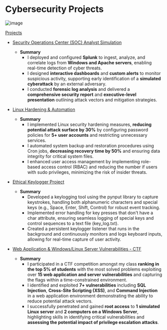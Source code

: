 # Cybersecurity Projects

![image](https://github.com/user-attachments/assets/2a5b20bf-6e6e-44a3-b258-a72891b11bf6)


[Projects](https://github.com/augustinefosumanu/UT-Austin-Bootcamp-Hands-On-Projects/tree/main/Projects)
  - [Security Operations Center (SOC) Analyst Simulation](https://github.com/augustinefosumanu/UT-Austin-Bootcamp-Hands-On-Projects/blob/main/Projects/SOCAnalystSimulation.md)
    - **Summary**
      - I deployed and configured **Splunk** to ingest, analyze, and correlate logs from **Windows and Apache servers**, enabling real-time detection of cyber threats. </br>  
      - I designed **interactive dashboards** and **custom alerts** to monitor suspicious activity, supporting early identification of a **simulated cyberattack** by an external adversary. </br>
      - I conducted **forensic log analysis** and delivered a **comprehensive security report** and **executive-level presentation** outlining attack vectors and mitigation strategies. </br>
      
  - [Linux Hardening & Automation](https://github.com/augustinefosumanu/UT-Austin-Bootcamp-Hands-On-Projects/blob/main/Projects/LinuxHardening%26AutomationProject.md)
    - **Summary**
      - I implemented Linux security hardening measures, **reducing potential attack surface by 30%** by configuring password policies for **5+ user accounts** and restricting unnecessary services. </br>
      - I automated system backup and restoration procedures using Cron jobs, **decreasing recovery time by 50%** and ensuring data integrity for critical system files. </br>
      - I enhanced user access management by implementing role-based access control (RBAC) and reducing the number if users with sudo privileges, minimizing the risk of insider threats. </br>

    
  - [Ethical Keylogger Project](https://github.com/augustinefosumanu/UT-Austin-Bootcamp-Hands-On-Projects/blob/main/Projects/)
    - **Summary**
      - Developed a keylogging tool using the pynput library to capture keystrokes, handling both alphanumeric characters and special keys (e.g., Space, Enter, Shift, Control) for robust event tracking. </br>
      - Implemented error handling for key presses that don't have a char attribute, ensuring seamless logging of special keys and control sequences to a text file (key_log.txt). </br>
      - Created a persistent keylogger listener that runs in the background and continuously monitors and logs keyboard inputs, allowing for real-time capture of user activity. </br>
  
  - [Web Application & Windows/Linux Server Vulnerabilities - CTF](https://github.com/augustinefosumanu/UT-Austin-Bootcamp-Hands-On-Projects/blob/main/Projects/WebandServerVulnerabilties-CTF.md)
    - **Summary**
      - I participated in a CTF competition amongst my class **ranking in the top 5% of students** with the most solved problems exploiting over **15 web application and server vulnerabilities** and capturing the flags within a time-constrained environment. </br>  
      - I identified and exploited **7+ vulnerabilities** including **SQL Injection**, **Cross-Site Scripting (XSS)**, and **Command Injection** in a web application environment demonstrating the ability to reduce potential attack vectors. </br>
      - I successfully penetrated and gained **root access** to **1 simulated Linux server** and **2 computers on a Windows Server**, highlighting skills in identifying critical vulnerabilities and **assessing the potential impact of privilege escalation attacks**. </br>
